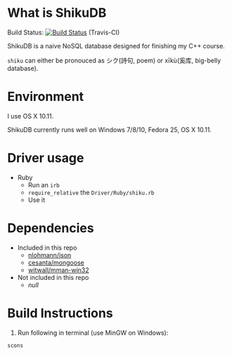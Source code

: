 # What is ShikuDB
Build Status: [![Build Status](https://travis-ci.org/Bokjan/ShikuDB.svg?branch=master)](https://travis-ci.org/Bokjan/ShikuDB) (Travis-CI)

ShikuDB is a naive NoSQL database designed for finishing my C++ course.

`shiku` can either be pronouced as シク(詩句, poem) or xīkù(奚库, big-belly database).

# Environment
I use OS X 10.11.

ShikuDB currently runs well on Windows 7/8/10, Fedora 25, OS X 10.11. 

# Driver usage
- Ruby
	- Run an `irb`
	- `require_relative` the `Driver/Ruby/shiku.rb`
	- Use it

# Dependencies
- Included in this repo
	- [nlohmann/json](https://github.com/nlohmann/json)
	- [cesanta/mongoose](https://github.com/cesanta/mongoose)
	- [witwall/mman-win32](https://github.com/witwall/mman-win32)
- Not included in this repo
	- *null*

# Build Instructions
1. Run following in terminal (use MinGW on Windows):
```plain
scons
```
